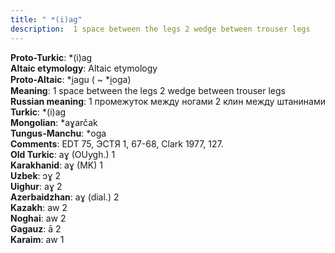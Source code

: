 ```yaml
---
title: " *(i)ag"
description:  1 space between the legs 2 wedge between trouser legs
---
```


<strong>Proto-Turkic</strong>:  *(i)ag<br>
<strong>Altaic etymology</strong>:  Altaic etymology<br>
<strong> Proto-Altaic</strong>:  *i̯agu ( ~ *i̯oga)<br>
<strong>Meaning</strong>:  1 space between the legs 2 wedge between trouser legs<br>
<strong>Russian meaning</strong>:  1 промежуток между ногами 2 клин между штанинами<br>
<strong>Turkic</strong>:  *(i)ag<br>
<strong>Mongolian</strong>:  *aɣarčak<br>
<strong>Tungus-Manchu</strong>:  *oga<br>
<strong>Comments</strong>:  EDT 75, ЭСТЯ 1, 67-68, Clark 1977, 127.<br>
<strong>Old Turkic</strong>:  aɣ (OUygh.) 1<br>
<strong>Karakhanid</strong>:  aɣ (MK) 1<br>
<strong>Uzbek</strong>:  ɔɣ 2<br>
<strong>Uighur</strong>:  aɣ 2<br>
<strong>Azerbaidzhan</strong>:  aɣ (dial.) 2<br>
<strong>Kazakh</strong>:  aw 2<br>
<strong>Noghai</strong>:  aw 2<br>
<strong>Gagauz</strong>:  ā 2<br>
<strong>Karaim</strong>:  aw 1<br>


